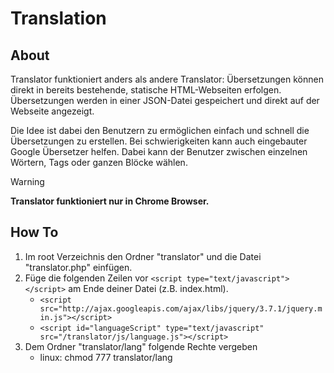 # Translation

## About
Translator funktioniert anders als andere Translator: Übersetzungen können direkt in bereits bestehende, statische HTML-Webseiten erfolgen. 
Übersetzungen werden in einer JSON-Datei gespeichert und direkt auf der Webseite angezeigt.

Die Idee ist dabei den Benutzern zu ermöglichen einfach und schnell die Übersetzungen zu erstellen.
Bei schwierigkeiten kann auch eingebauter Google Übersetzer helfen. Dabei kann der Benutzer zwischen einzelnen Wörtern, Tags oder ganzen Blöcke wählen. 

> [!WARNING]
> **Translator funktioniert nur in Chrome Browser.**

## How To
1. Im root Verzeichnis den Ordner "translator" und die Datei "translator.php" einfügen.
2. Füge die folgenden Zeilen vor `<script type="text/javascript"> </script>` am Ende deiner Datei (z.B. index.html).
   - `<script src="http://ajax.googleapis.com/ajax/libs/jquery/3.7.1/jquery.min.js"></script>`
   - `<script id="languageScript" type="text/javascript" src="/translator/js/language.js"></script>`
3. Dem Ordner "translator/lang" folgende Rechte vergeben
   - linux: chmod 777 translator/lang